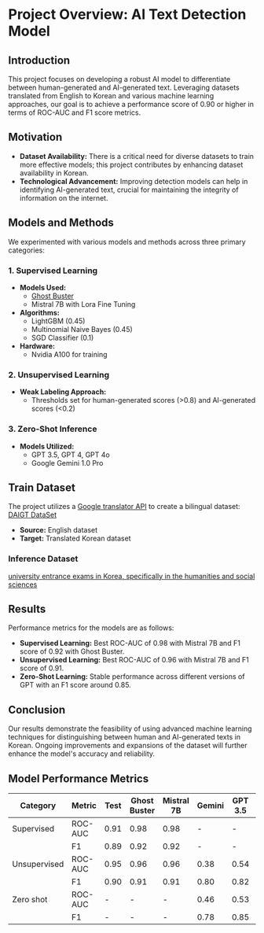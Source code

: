 # Project Overview: AI Text Detection Model

## Introduction

This project focuses on developing a robust AI model to differentiate between human-generated and AI-generated text. Leveraging datasets translated from English to Korean and various machine learning approaches, our goal is to achieve a performance score of 0.90 or higher in terms of ROC-AUC and F1 score metrics.

## Motivation

- **Dataset Availability:** There is a critical need for diverse datasets to train more effective models; this project contributes by enhancing dataset availability in Korean.
- **Technological Advancement:** Improving detection models can help in identifying AI-generated text, crucial for maintaining the integrity of information on the internet.

## Models and Methods

We experimented with various models and methods across three primary categories:

### 1. Supervised Learning
- **Models Used:**
  - [Ghost Buster](https://arxiv.org/abs/2305.15047)
  - Mistral 7B with Lora Fine Tuning
- **Algorithms:**
  - LightGBM (0.45)
  - Multinomial Naive Bayes (0.45)
  - SGD Classifier (0.1)
- **Hardware:**
  - Nvidia A100 for training

### 2. Unsupervised Learning
- **Weak Labeling Approach:**
  - Thresholds set for human-generated scores (>0.8) and AI-generated scores (<0.2)

### 3. Zero-Shot Inference
- **Models Utilized:**
  - GPT 3.5, GPT 4, GPT 4o
  - Google Gemini 1.0 Pro

## Train Dataset

The project utilizes a [Google translator API](https://cloud.google.com/translate/docs/reference/rest) to create a bilingual dataset: [DAIGT DataSet](https://www.kaggle.com/datasets/thedrcat/daigt-v2-train-dataset)
- **Source:** English dataset
- **Target:** Translated Korean dataset

### Inference Dataset

[university entrance exams in Korea, specifically in the humanities and social sciences](https://www.kaggle.com/datasets/umgeeyo/korean-essay)

## Results

Performance metrics for the models are as follows:
- **Supervised Learning:** Best ROC-AUC of 0.98 with Mistral 7B and F1 score of 0.92 with Ghost Buster.
- **Unsupervised Learning:** Best ROC-AUC of 0.96 with Mistral 7B and F1 score of 0.91.
- **Zero-Shot Learning:** Stable performance across different versions of GPT with an F1 score around 0.85.

## Conclusion

Our results demonstrate the feasibility of using advanced machine learning techniques for distinguishing between human and AI-generated texts in Korean. Ongoing improvements and expansions of the dataset will further enhance the model's accuracy and reliability.



## Model Performance Metrics

| Category    | Metric   | Test  | Ghost Buster | Mistral 7B | Gemini | GPT 3.5 | GPT 4 | GPT 4o |
|-------------|----------|-------|--------------|------------|--------|---------|-------|--------|
| Supervised  | ROC-AUC  | 0.91  | 0.98         | 0.98       | -   | -   |  -   |  -     |
|             | F1       | 0.89  | 0.92         | 0.92       | -   | -   | -   | -     |
| Unsupervised| ROC-AUC  | 0.95  | 0.96         | 0.96       | 0.38   | 0.54    | 0.45  | 0.40   |
|             | F1       | 0.90  | 0.91         | 0.91       | 0.80   | 0.82    | 0.85  | 0.85   |
| Zero shot   | ROC-AUC  | -     | -            | -          | 0.46   | 0.53    | 0.58  | 0.45   |
|             | F1       | -     | -            | -          | 0.78   | 0.85    | 0.85  | 0.85   |